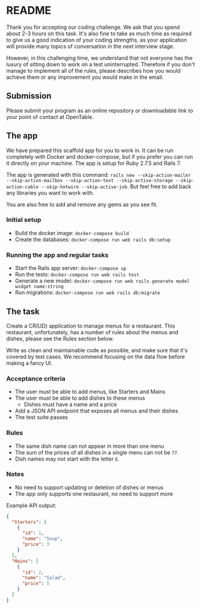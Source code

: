 # README

Thank you for accepting our coding challenge. We ask that you spend about 2-3 hours on this task. It's also fine to take as much time as required to give us a good indication of your coding strengths, as your application will provide many topics of conversation in the next interview stage.

However, in this challenging time, we understand that not everyone has the luxury of sitting down to work on a test uninterrupted. Therefore if you don't manage to implement all of the rules, please describes how you would achieve them or any improvement you would make in the email.

## Submission

Please submit your program as an online repository or downloadable link to your point of contact at OpenTable.

## The app

We have prepared this scaffold app for you to work in. It can be run completely with Docker and docker-compose, but if you prefer you can run it directly on your machine. The app is setup for Ruby 2.7.5 and Rails 7.

The app is generated with this command: `rails new --skip-action-mailer --skip-action-mailbox --skip-action-text --skip-active-storage --skip-action-cable --skip-hotwire --skip-active-job`. But feel free to add back any libraries you want to work with.

You are also free to add and remove any gems as you see fit.

### Initial setup

- Build the docker image: `docker-compose build`
- Create the databases: `docker-compose run web rails db:setup`

### Running the app and regular tasks

- Start the Rails app server: `docker-compose up`
- Run the tests: `docker-compose run web rails test`
- Generate a new model: `docker-compose run web rails generate model widget name:string`
- Run migrations: `docker-compose run web rails db:migrate`

## The task

Create a CR(UD) application to manage menus for a restaurant. This restaurant, unfortunately, has a number of rules about the menus and dishes, please see the Rules section below.

Write as clean and maintainable code as possible, and make sure that it's covered by test cases. We recommend focusing on the data flow before making a fancy UI.

### Acceptance criteria

- The user must be able to add menus, like Starters and Mains
- The user must be able to add dishes to these menus
  - Dishes must have a name and a price
- Add a JSON API endpoint that exposes all menus and their dishes
- The test suite passes

### Rules

- The same dish name can not appear in more than one menu
- The sum of the prices of all dishes in a single menu can not be `77`.
- Dish names may not start with the letter `E`.

### Notes

- No need to support updating or deletion of dishes or menus
- The app only supports one restaurant, no need to support more

Example API output:

```json
{
  "Starters": [
    {
      "id": 1,
      "name": "Soup",
      "price": 3
    }
  ],
  "Mains": [
    {
      "id": 2,
      "name": "Salad",
      "price": 5
    }
  ]
}
```
